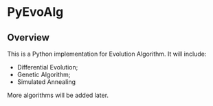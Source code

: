 # PyEvoAlg

## Overview

This is a Python implementation for Evolution Algorithm.
It will include:

- Differential Evolution;
- Genetic Algorithm;
- Simulated Annealing

More algorithms will be added later.